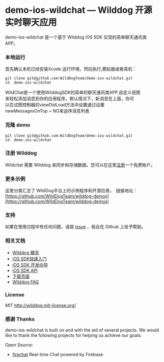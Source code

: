 # demo-ios-wildchat — Wilddog 开源实时聊天应用
demo-ios-wildchat 是一个基于 Wilddog iOS SDK 实现的简单聊天通讯类 APP。

### 本地运行

首先确认本机已经安装Xcode 运行环境，然后执行,模拟器或者真机：
```
git clone git@github.com:WildDogTeam/demo-ios-wildchat.git
cd  demo-ios-wildchat
```
WildChat是一个使用WilddogSDK的简单的聊天通讯类APP,自定义视图  
来轻松添加消息到你的应用程序。默认情况下，新消息在上面，你可  
以在试图控制器的viewDidLoad方法中设置通过设置  
newMessagesOnTop = NO来逆序消息列表

### 克隆 demo
```
git clone git@github.com:WildDogTeam/demo-ios-wildchat.git
cd  demo-ios-wildchat
```
### 注册 Wilddog

Wildchat 需要 Wilddog 来同步和存储数据。您可以在这里[注册](https://www.wilddog.com/my-account/signup)一个免费帐户。

### 更多示例

这里分类汇总了 WildDog平台上的示例程序和开源应用，　链接地址：[https://github.com/WildDogTeam/wilddog-demos](https://github.com/WildDogTeam/wilddog-demos)

### 支持
如果在使用过程中有任何问题，请提 [issue](https://github.com/WildDogTeam/demo-ios-wildchat/issues) ，我会在 Github 上给予帮助。

### 相关文档

* [Wilddog 概览](https://z.wilddog.com/overview/introduction)
* [iOS SDK快速入门](https://z.wilddog.com/ios/quickstart)
* [iOS SDK 开发向导](https://z.wilddog.com/ios/quickstart)
* [iOS SDK API](https://z.wilddog.com/ios/api)
* [下载页面](https://www.wilddog.com/download/)
* [Wilddog FAQ](https://z.wilddog.com/faq/qa)


### License
MIT
http://wilddog.mit-license.org/

### 感谢 Thanks

demo-ios-wildchat is built on and with the aid of several  projects. We would like to thank the following projects for helping us achieve our goals:

Open Source:

* [firechat](https://github.com/firebase/firechat-ios) Real-time Chat powered by Firebase
